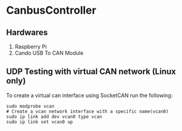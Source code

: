# CanbusController
## Hardwares
1. Raspberry Pi
2. Cando USB To CAN Module 

## UDP Testing with virtual CAN network (Linux only)
To create a virtual can interface using SocketCAN run the following:
```
sudo modprobe vcan
# Create a vcan network interface with a specific name(vcan0)
sudo ip link add dev vcan0 type vcan
sudo ip link set vcan0 up
```
